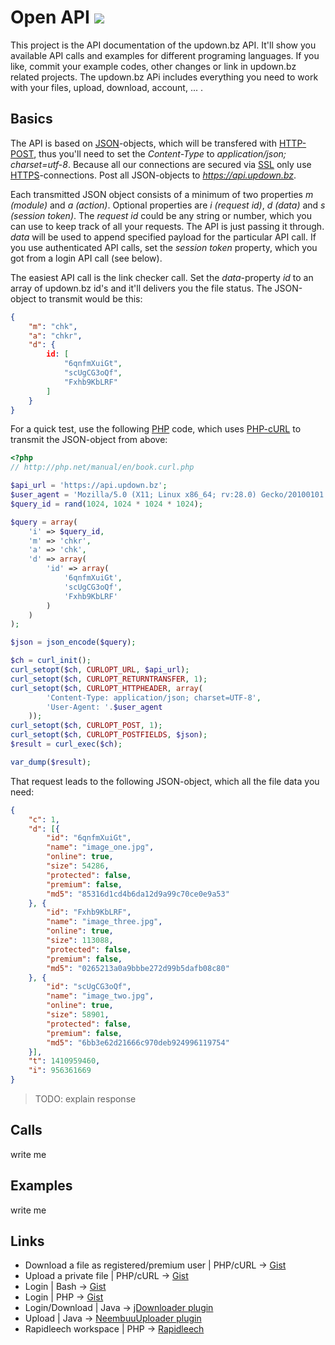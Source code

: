 # Open API  ![](https://github.com/elmoyak/ud-api/blob/master/misc/logo.png)

This project is the API documentation of the updown.bz API. It'll show you available API calls and examples for different programing languages. If you like, commit your example codes, other changes or link in updown.bz related projects. The updown.bz APi includes everything you need to work with your files, upload, download, account, ... .
 
## Basics
The API is based on [JSON](http://en.wikipedia.org/wiki/JSON)-objects, which will be transfered with [HTTP-POST](http://en.wikipedia.org/wiki/POST_(HTTP)), thus you'll need to set the _Content-Type_ to _application/json; charset=utf-8_. Because all our connections are secured via [SSL](http://en.wikipedia.org/wiki/Transport_Layer_Security) only use  [HTTPS](http://en.wikipedia.org/wiki/HTTP_Secure)-connections. Post all JSON-objects to _https://api.updown.bz_.

Each transmitted JSON object consists of a minimum of two properties _m (module)_ and _a (action)_. Optional properties are _i (request id)_, _d (data)_ and _s (session token)_. The _request id_ could be any string or number, which you can use to keep track of all your requests. The API is just passing it through. _data_ will be used to append specified payload for the particular API call. If you use authenticated API calls, set the _session token_ property, which you got from a login API call (see below).

The easiest API call is the link checker call. Set the _data_-property _id_ to an array of updown.bz id's and it'll delivers you the file status. The JSON-object to transmit would be this:
```json
{
    "m": "chk",
    "a": "chkr",
    "d": {
        id: [
            "6qnfmXuiGt",
            "scUgCG3oQf",
            "Fxhb9KbLRF"
        ]
    }
}
```

For a quick test, use the following [PHP](http://php.net/docs.php) code, which uses [PHP-cURL](http://php.net/manual/en/book.curl.php) to transmit the JSON-object from above:

```php
<?php
// http://php.net/manual/en/book.curl.php

$api_url = 'https://api.updown.bz';
$user_agent = 'Mozilla/5.0 (X11; Linux x86_64; rv:28.0) Gecko/20100101 Firefox/28.0';
$query_id = rand(1024, 1024 * 1024 * 1024);

$query = array(
    'i' => $query_id,
    'm' => 'chkr',
    'a' => 'chk',
    'd' => array(
        'id' => array(
            '6qnfmXuiGt',
            'scUgCG3oQf',
            'Fxhb9KbLRF'
        )
    )
);

$json = json_encode($query);

$ch = curl_init();
curl_setopt($ch, CURLOPT_URL, $api_url);
curl_setopt($ch, CURLOPT_RETURNTRANSFER, 1);
curl_setopt($ch, CURLOPT_HTTPHEADER, array(
        'Content-Type: application/json; charset=UTF-8',
        'User-Agent: '.$user_agent
    ));
curl_setopt($ch, CURLOPT_POST, 1);
curl_setopt($ch, CURLOPT_POSTFIELDS, $json);
$result = curl_exec($ch);

var_dump($result);
```

That request leads to the following JSON-object, which all the file data you need:
```json
{
    "c": 1,
    "d": [{
        "id": "6qnfmXuiGt",
        "name": "image_one.jpg",
        "online": true,
        "size": 54286,
        "protected": false,
        "premium": false,
        "md5": "85316d1cd4b6da12d9a99c70ce0e9a53"
    }, {
        "id": "Fxhb9KbLRF",
        "name": "image_three.jpg",
        "online": true,
        "size": 113088,
        "protected": false,
        "premium": false,
        "md5": "0265213a0a9bbbe272d99b5dafb08c80"
    }, {
        "id": "scUgCG3oQf",
        "name": "image_two.jpg",
        "online": true,
        "size": 58901,
        "protected": false,
        "premium": false,
        "md5": "6bb3e62d21666c970deb924996119754"
    }],
    "t": 1410959460,
    "i": 956361669
}
```

> TODO: explain response

## Calls
write me

## Examples
write me

## Links
+ Download a file as registered/premium user | PHP/cURL -> [Gist](https://gist.github.com/elmoyak/e84b13ae38ef4aefa5b0)
+ Upload a private file | PHP/cURL -> [Gist](https://gist.github.com/elmoyak/cde2c5328f9250876e52)
+ Login | Bash -> [Gist](https://gist.github.com/elmoyak/fc88558bd4d18632bad0)
+ Login | PHP -> [Gist](https://gist.github.com/elmoyak/cbd6973b4f27700fff00)
+ Login/Download | Java -> [jDownloader plugin](https://github.com/svn2github/jdownloader/blob/9e70773ac2d4b44ec7f93e41d97a6376d0c71c26/src/jd/plugins/hoster/UpDownBz.java)
+ Upload | Java -> [NeembuuUploader plugin](http://sourceforge.net/p/neembuuuploader/code/HEAD/tree/NeembuuUploader/src/neembuuuploader/uploaders/UpdownBz.java)
+ Rapidleech workspace | PHP -> [Rapidleech](https://github.com/elmoyak/rapidleech)
